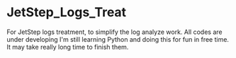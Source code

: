 # JetStep_Logs_Treat
For JetStep logs treatment, to simplify the log analyze work. All codes are under developing
I'm still learning Python and doing this for fun in free time. It may take really long time to finish them.
